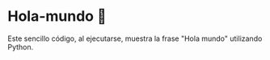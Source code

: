 # Hola-mundo :wave:
Este sencillo código, al ejecutarse, muestra la frase "Hola mundo" utilizando Python.
